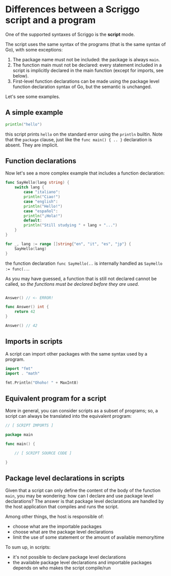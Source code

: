 # Differences between a Scriggo script and a program

One of the supported syntaxes of Scriggo is the **script** mode.

The script uses the same syntax of the programs (that is the same syntax of Go), with some exceptions:

1. The package name must not be included: the package is always `main`.
2. The function main must not be declared: every statement included in a script is implicitly declared in the main function (except for imports, see below).
3. First-level function declarations can be made using the package level function declaration syntax of Go, but the semantic is unchanged.


Let's see some examples.

## A simple example

```go
println("hello")
```

this script prints `hello` on the standard error using the `println` builtin.
Note that the `package` clause, just like the `func main() { .. }` declaration is absent. They are implicit.

## Function declarations

Now let's see a more complex example that includes a function declaration:

```go
func SayHello(lang string) {
    switch lang {
        case "italiano":
        println("Ciao!")
        case "english":
        println("Hello!")
        case "español":
        println("¡Hola!")
        default:
        println("Still studying " + lang + "...")
    }
}

for _, lang := range []string{"en", "it", "es", "jp"} {
    SayHello(lang)
}
```

the function declaration `func SayHello(..` is internally handled as `SayHello := func(..`.

As you may have guessed, a function that is still not declared cannot be called, so *the functions must be declared before they are used*.

```go

Answer() // <- ERROR!

func Answer() int {
    return 42
}

Answer() // 42
```

## Imports in scripts

A script can import other packages with the same syntax used by a program.

```go
import "fmt"
import . "math"

fmt.Println("Ohoho! " + MaxInt8)
```

## Equivalent program for a script

More in general, you can consider scripts as a subset of programs; so, a script can always be translated into the equivalent program:

```go
// [ SCRIPT IMPORTS ]

package main

func main() {

    // [ SCRIPT SOURCE CODE ]

}
```

## Package level declarations in scripts

Given that a script can only define the content of the body of the function `main`, you may be wondering: how can I declare and use package level declarations?
The answer is that package level declarations are handled by the host application that compiles and runs the script.

Among other things, the host is responsible of:

- choose what are the importable packages
- choose what are the package level declarations
- limit the use of some statement or the amount of available memory/time

To sum up, in scripts:

- it's not possible to declare package level declarations
- the available package level declarations and importable packages depends on who makes the script compile/run